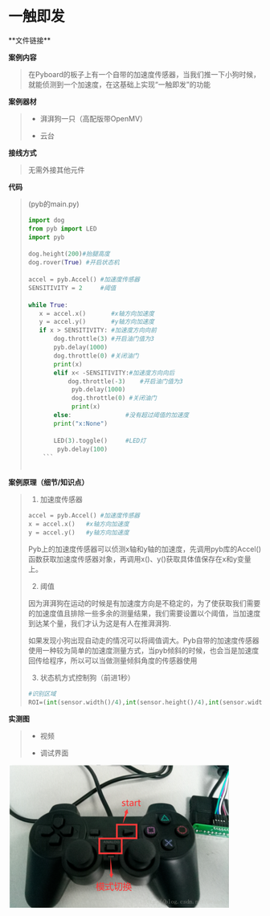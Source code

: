 

# 一触即发

\*\*文件链接**

**案例内容**

>​	在Pyboard的板子上有一个自带的加速度传感器，当我们推一下小狗时候，就能侦测到一个加速度，在这基础上实现“一触即发”的功能

**案例器材**

>* 湃湃狗一只（高配版带OpenMV）
>
>* 云台
>

**接线方式**

>无需外接其他元件

**代码**

>(pyb的main.py)
>
>```python
>import dog
>from pyb import LED
>import pyb
>
>dog.height(200)#抬腿高度
>dog.rover(True) #开启状态机
>
>accel = pyb.Accel() #加速度传感器
>SENSITIVITY = 2     #阈值
>
>while True:
>    x = accel.x()       #x轴方向加速度
>    y = accel.y()       #y轴方向加速度
>    if x > SENSITIVITY: #加速度方向向前
>        dog.throttle(3) #开启油门值为3
>        pyb.delay(1000)
>        dog.throttle(0) #关闭油门
>        print(x)
>        elif x< -SENSITIVITY:#加速度方向向后
>            dog.throttle(-3)    #开启油门值为3
>             pyb.delay(1000)
>             dog.throttle(0) #关闭油门
>             print(x)
>        else:               #没有超过阈值的加速度
>        print("x:None")
>
>        LED(3).toggle()     #LED灯
>         pyb.delay(100)
>     ```
>     

**案例原理（细节/知识点）**

>1. 加速度传感器
>
>  ```python
>accel = pyb.Accel() #加速度传感器
>x = accel.x()   #x轴方向加速度
>y = accel.y()   #y轴方向加速度
>  ```
>
>​	Pyb上的加速度传感器可以侦测x轴和y轴的加速度，先调用pyb库的Accel()函数获取加速度传感器对象，再调用x()、y()获取具体值保存在x和y变量上。
>
>2. 阈值
>
>   ​	因为湃湃狗在运动的时候是有加速度方向是不稳定的，为了使获取我们需要的加速度值且排除一些多余的测量结果，我们需要设置以个阈值，当加速度到达某个量，我们才认为这是有人在推湃湃狗.
>
>   ​	如果发现小狗出现自动走的情况可以将阈值调大。Pyb自带的加速度传感器使用一种较为简单的加速度测量方式，当pyb倾斜的时候，也会当是加速度回传给程序，所以可以当做测量倾斜角度的传感器使用
>
>3. 状态机方式控制狗（前进1秒）
>
> ```python
>#识别区域
>ROI=(int(sensor.width()/4),int(sensor.height()/4),int(sensor.width()/2),int(sensor.height()/2))
> ```
>

**实测图**

>- 视频
>
>- 调试界面
>

![](/pic/ch5/5.1.2/1.png)   